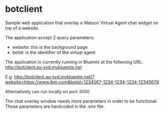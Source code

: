 # botclient

Sample web application that overlay a Watson Virtual Agent chat widget on top of a website.

The application accept 2 query parameters:
 - website: this is the background page
 - botid: is the identifier of the virtual agent

The application is currently running in Bluemix at the follwoing URL:
http://botclient.au-syd.mybluemix.net

E.g. http://botclient.au-syd.mybluemix.net/?website=https://www.ibm.com&botid=1234567-1234-1234-1234-12345678

 Alternatively can run locally on port 3000


 The chat overlay window needs more parameters in order to be functional.
 Those parameters are hardcoded in the .env file.


